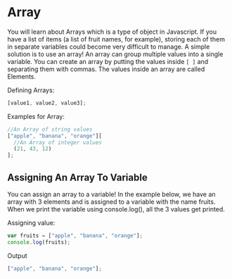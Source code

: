 # Array

You will learn about Arrays which is a type of object in Javascript. 
If you have a list of items (a list of fruit names, for example), 
storing each of them in separate variables could become very difficult to manage. 
A simple solution is to use an array! An array can group multiple values into a single variable.
 You can create an array by putting the values inside `[ ]` and separating them with commas. 
 The values inside an array are called Elements.

Defining Arrays:

```js
[value1, value2, value3];
```

Examples for Array:

```js
//An Array of string values
["apple", "banana", "orange"][
  //An Array of integer values
  (21, 43, 12)
];
```

## Assigning An Array To Variable

You can assign an array to a variable! In the example below, we have an array with 3 elements
and is assigned to a variable with the name fruits. When we print the variable 
using console.log(), all the 3 values get printed.

Assigning value:

```js
var fruits = ["apple", "banana", "orange"];
console.log(fruits);
```

Output

```js
["apple", "banana", "orange"];
```
